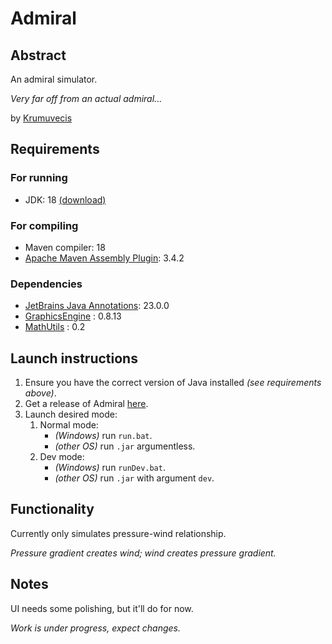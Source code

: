 # Admiral

## Abstract

An admiral simulator.

*Very far off from an actual admiral...*

<!--
[![](https://jitpack.io/v/Krumuvecis/<projname>.svg)](https://jitpack.io/#Krumuvecis/<projname>)
-->

by [Krumuvecis](https://github.com/Krumuvecis)


## Requirements

### For running

* JDK: 18 [(download)](https://www.oracle.com/java/technologies/javase/jdk18-archive-downloads.html)

### For compiling

* Maven compiler: 18
* [Apache Maven Assembly Plugin](https://maven.apache.org/plugins/maven-assembly-plugin/): 3.4.2

### Dependencies

* [JetBrains Java Annotations](https://mvnrepository.com/artifact/org.jetbrains/annotations): 23.0.0
* [GraphicsEngine](https://github.com/KruMF/GraphicsEngine) : 0.8.13
* [MathUtils](https://github.com/KruMF/MathUtils) : 0.2


## Launch instructions

1. Ensure you have the correct version of Java installed _(see requirements above)_.
2. Get a release of Admiral [here](https://github.com/Krumuvecis/Admiral/releases).
3. Launch desired mode:
   1. Normal mode:
      * _(Windows)_ run `run.bat`.
      * _(other OS)_ run `.jar` argumentless.
   2. Dev mode:
       * _(Windows)_ run `runDev.bat`.
       * _(other OS)_ run `.jar` with argument `dev`.


## Functionality

Currently only simulates pressure-wind relationship.

*Pressure gradient creates wind; wind creates pressure gradient.*


## Notes

UI needs some polishing, but it'll do for now.

*Work is under progress, expect changes.*